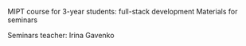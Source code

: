 MIPT course for 3-year students: full-stack development
Materials for seminars

Seminars teacher: Irina Gavenko
